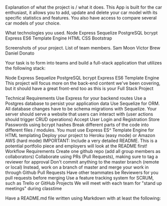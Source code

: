 
Explanation of what the project is / what it does.
This App is built for the car enthusiast, it allows you to add, update and delete your car model with its specific statistics and features. You also have access to compare several car models of your choice.


What technologies you used.
Node
Express
Sequelize
PostgreSQL
bcrypt
Express ES6 Template Engine
HTML 
CSS
Bootstrap




Screenshots of your project.
List of team members.
Sam Moon 
Victor Brew
Daniel Donato





Your task is to form into teams and build a full-stack application that utilizes the following stack:

Node
Express
Sequelize
PostgreSQL
bcrypt
Express ES6 Template Engine
This project will focus more on the back-end content we've been covering, but it should have a great front-end too as this is your Full Stack Project

Technical Requirements
Use Express for your backend routes
Use a Postgres database to persist your application data
Use Sequelize for ORM.
All database changes have to be schema migrations with Sequelize.
Your server should serve a website that users can interact with (user actions should trigger CRUD operations)
Accept User Login and Registration
Store Passwords using bcrypt hashes
Break different parts of the code into different files / modules.
You must use Express ES^ Template Engine for HTML templating
Deploy your project to Heroku (easy mode) or Amazon AWS (hard mode)
IMPORTANT: Include a very detailed README. This is a potential portfolio piece and employers will look at the README first!
Workflow Requirements
Create one github repo (add all group members as collaborators)
Collaborate using PRs (Pull Requests), making sure to tag a reviewer for approval
Don't commit anything to the master branch (remote or local)
Instead, work on a branch of master and merge your work in through Github Pull Requests
Have other teammates be Reviewers for you pull requests before merging
Use a feature tracking system for SCRUM, such as Trello or GitHub Projects
We will meet with each team for "stand up meetings" during classtime

Have a README.md file written using Markdown with at least the following:

